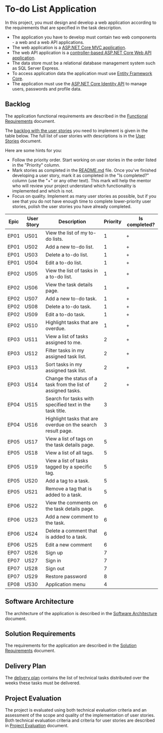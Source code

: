 # To-do List Application

In this project, you must design and develop a web application according to the requirements that are specified in the task description.
  * The application you have to develop must contain two web components - a web and a web API applications.
  * The web application is a [ASP.NET Core MVC application](https://learn.microsoft.com/en-us/aspnet/core/mvc/overview).
  * The web API application is a [controller-based ASP.NET Core Web API application](https://learn.microsoft.com/en-us/aspnet/core/fundamentals/apis).
  * The data store must be a relational database management system such as SQL Server Express.
  * To access application data the application must use [Entity Framework Core](https://learn.microsoft.com/en-us/ef/core/).
  * The application must use the [ASP.NET Core Identity API](https://learn.microsoft.com/en-us/aspnet/core/security/authentication/identity) to manage users, passwords and profile data.


## Backlog

The application functional requirements are described in the [Functional Requirements](functional-requirements.md) document.

The [backlog with the user stories](https://en.wikipedia.org/wiki/Product_backlog) you need to implement is given in the table below. The full list of user stories with descriptions is in the [User Stories](user-stories.md) document.

Here are some hints for you:
* Follow the priority order. Start working on user stories in the order listed in the "Priority" column.
* Mark stories as completed in the [README.md](README.md) file. Once you've finished developing a user story, mark it as completed in the "Is completed?" column (use the "+" or any other text). This mark will help the mentor who will review your project understand which functionality is implemented and which is not.
* Focus on quality. Implement as many user stories as possible, but if you see that you do not have enough time to complete lower-priority user stories, polish the user stories you have already completed.

| Epic | User Story | Description                                                                     | Priority | Is completed? |
|------|------------|---------------------------------------------------------------------------------|----------|---------------|
| EP01 | US01       | View the list of my to-do lists.                                                | 1        |      +        |
| EP01 | US02       | Add a new to-do list.                                                           | 1        |      +        |
| EP01 | US03       | Delete a to-do list.                                                            | 1        |      +        |
| EP01 | US04       | Edit a to-do list.                                                              | 1        |      +        |
| EP02 | US05       | View the list of tasks in a to-do list.                                         | 1        |      +        |
| EP02 | US06       | View the task details page.                                                     | 1        |      +        |
| EP02 | US07       | Add a new to-do task.                                                           | 1        |      +        |
| EP02 | US08       | Delete a to-do task.                                                            | 1        |      +        |
| EP02 | US09       | Edit a to-do task.                                                              | 1        |      +        |
| EP02 | US10       | Highlight tasks that are overdue.                                               | 1        |      +        |
| EP03 | US11       | View a list of tasks assigned to me.                                            | 2        |      +        |
| EP03 | US12       | Filter tasks in my assigned task list.                                          | 2        |      +        |
| EP03 | US13       | Sort tasks in my assigned task list.                                            | 2        |      +        |
| EP03 | US14       | Change the status of a task from the list of assigned tasks.                    | 2        |      +        |
| EP04 | US15       | Search for tasks with specified text in the task title.                         | 3        |               |
| EP04 | US16       | Highlight tasks that are overdue on the search result page.                     | 3        |               |
| EP05 | US17       | View a list of tags on the task details page.                                   | 5        |               |
| EP05 | US18       | View a list of all tags.                                                        | 5        |               |
| EP05 | US19       | View a list of tasks tagged by a specific tag.                                  | 5        |               |
| EP05 | US20       | Add a tag to a task.                                                            | 5        |               |
| EP05 | US21       | Remove a tag that is added to a task.                                           | 5        |               |
| EP06 | US22       | View the comments on the task details page.                                     | 6        |               |
| EP06 | US23       | Add a new comment to the task.                                                  | 6        |               |
| EP06 | US24       | Delete a comment that is added to a task.                                       | 6        |               |
| EP06 | US25       | Edit a new comment                                                              | 6        |               |
| EP07 | US26       | Sign up                                                                         | 7        |               |
| EP07 | US27       | Sign in                                                                         | 7        |               |
| EP07 | US28       | Sign out                                                                        | 7        |               |
| EP07 | US29       | Restore password                                                                | 8        |               |
| EP08 | US30       | Application menu                                                                | 4        |               |


## Software Architecture

The architecture of the application is described in the [Software Architecture](software-architecture.md) document.


## Solution Requirements

The requirements for the application are described in the [Solution Requirements](solution-requirements.md) document.


## Delivery Plan

The [delivery plan](delivery-plan.md) contains the list of technical tasks distributed over the weeks these tasks must be delivered.


## Project Evaluation

The project is evaluated using both technical evaluation criteria and an assessment of the scope and quality of the implementation of user stories. Both technical evaluation criteria and criteria for user stories are described in [Project Evaluation](project-evaluation.md) document.
